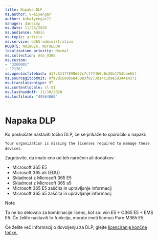 ```yaml
---
title: Napaka DLP
ms.author: v-aiyengar
author: AshaIyengar21
manager: dansimp
ms.date: 11/23/2020
ms.audience: Admin
ms.topic: article
ms.service: o365-administration
ROBOTS: NOINDEX, NOFOLLOW
localization_priority: Normal
ms.collection: Adm_O365
ms.custom:
- "3200001"
- "7176"
ms.openlocfilehash: d17c51177898d62c7c477460c8c26b4753bae65f
ms.sourcegitcommit: 0f42d1600b6845083f0273d14c1d9e59344e4371
ms.translationtype: MT
ms.contentlocale: sl-SI
ms.lasthandoff: 11/30/2020
ms.locfileid: "49564869"
---
```

# <a name="endpoint-dlp-licensing-error"></a>Napaka DLP

Ko poskušate nastaviti točko DLP, če se prikaže to sporočilo o napaki:

`Your organization is missing the licenses required to manage these devices`.

Zagotovite, da imate eno od teh naročnin ali dodatkov:

- Microsoft 365 E5
- Microsoft 365 a5 (EDU)
- Skladnost z Microsoft 365 E5
- Skladnost z Microsoft 365 a5
- Microsoft 365 E5 zaščita in upravljanje informacij
- Microsoft 365 a5 zaščita in upravljanje informacij

> [!NOTE]
> To ne bo delovalo za kombinacije licenc, kot so: win E5 + O365 E5 + EMS E5. Če želite nastaviti to funkcijo, morate imeti licenco Pure M365 E5.

Če želite več informacij o dovoljenju za DLP, glejte [licenciranje končne točke.](https://docs.microsoft.com/microsoft-365/compliance/endpoint-dlp-getting-started#onboarding-devices-into-device-management)
